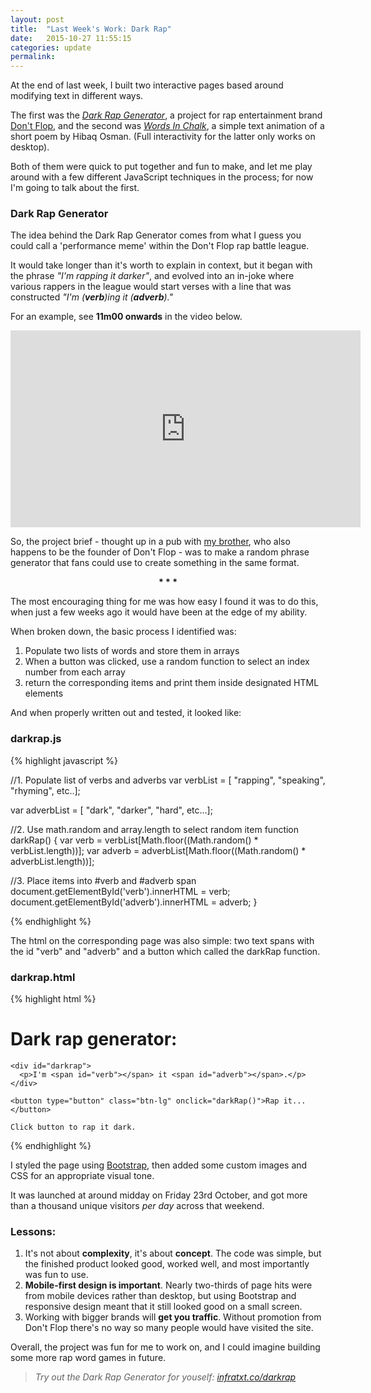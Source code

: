 ```yaml
---
layout: post
title:  "Last Week's Work: Dark Rap"
date:   2015-10-27 11:55:15
categories: update
permalink:
---
```



At the end of last week, I built two interactive pages based around modifying text in different ways.

The first was the [_Dark Rap Generator_][DR], a project for rap entertainment brand [Don't Flop][DF], and the second was [_Words In Chalk_][WC], a simple text animation of a short poem by Hibaq Osman. (Full interactivity for the latter only works on desktop). 

Both of them were quick to put together and fun to make, and let me play around with a few different JavaScript techniques in the process; for now I'm going to talk about the first.


### Dark Rap Generator
The idea behind the Dark Rap Generator comes from what I guess you could call a 'performance meme' within the Don't Flop rap battle league. 

It would take longer than it's worth to explain in context, but it began with the phrase *"I'm rapping it darker"*, and evolved into an in-joke where various rappers in the league would start verses with a line that was constructed <em>"I'm (<b>verb</b>)ing it (<b>adverb</b>)."</em>

For an example, see **11m00 onwards** in the video below.

<iframe width="560" height="315" src="https://www.youtube.com/embed/Rkw0P2ijYdc?rel=0&amp;showinfo=0" frameborder="0" allowfullscreen></iframe>

So, the project brief - thought up in a pub with [my brother][FDF], who also happens to be the founder of Don't Flop - was to make a random phrase generator that fans could use to create something in the same format.

<div style="text-align: center;margin-bottom:10px;"> <b>* * *</b> </div>

The most encouraging thing for me was how easy I found it was to do this, when just a few weeks ago it would have been at the edge of my ability.

When broken down, the basic process I identified was: 

1. Populate two lists of words and store them in arrays
2. When a button was clicked, use a random function to select an index number from each array
3. return the corresponding items and print them inside designated HTML elements

And when properly written out and tested, it looked like:

### darkrap.js

{% highlight javascript %}

//1. Populate list of verbs and adverbs
var verbList = [
	"rapping", "speaking", "rhyming", etc..];
	
var adverbList = [
	"dark", "darker", "hard", etc...];
	
//2. Use math.random and array.length to select random item
	function darkRap() {
	var verb = verbList[Math.floor((Math.random() * verbList.length))];
	var adverb = adverbList[Math.floor((Math.random() * adverbList.length))];

//3. Place items into #verb and #adverb span
	document.getElementById('verb').innerHTML = verb;
	document.getElementById('adverb').innerHTML = adverb;
}

{% endhighlight %}

The html on the corresponding page was also simple: two text spans with the id "verb" and "adverb" and a button which called the darkRap function.

### darkrap.html
{% highlight html %}
<div>

 <h1>Dark rap generator:</h1>
 
	<div id="darkrap">
	  <p>I'm <span id="verb"></span> it <span id="adverb"></span>.</p>
	</div>			
	
	<button type="button" class="btn-lg" onclick="darkRap()">Rap it...</button>
	
	Click button to rap it dark.
</div>
{% endhighlight %}

I styled the page using [Bootstrap][BS], then added some custom images and CSS for an appropriate visual tone. 

It was launched at around midday on Friday 23rd October, and got more than a thousand unique visitors *per day* across that weekend.

### Lessons:

1. It's not about **complexity**, it's about **concept**. The code was simple, but the finished product looked good, worked well, and most importantly was fun to use.
2. **Mobile-first design is important**. Nearly two-thirds of page hits were from mobile devices rather than desktop, but using Bootstrap and responsive design meant that it still looked good on a small screen.
3. Working with bigger brands will **get you traffic**. Without promotion from Don't Flop there's no way so many people would have visited the site.

Overall, the project was fun for me to work on, and I could imagine building some more rap word games in future.

> *Try out the Dark Rap Generator for youself:  [infratxt.co/darkrap](http://www.infratxt.co/darkrap)*

[DR]: http://www.infratxt.co/darkrap
[DF]: http://www.dontflop.com/
[WC]: http://www.infratxt.co/wordsinchalk
[FDF]:https://twitter.com/twitteurgh
[BS]: http://getbootstrap.com/
